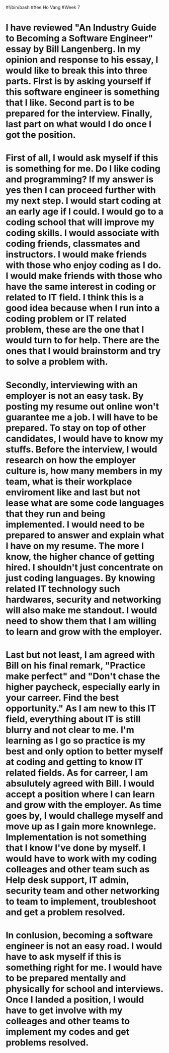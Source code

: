 #!/bin/bash
#Xee Ho Vang
#Week 7

# I have reviewed "An Industry Guide to Becoming a Software Engineer" essay by Bill Langenberg. In my opinion and response to his essay, I would like to break this into three parts. First is by asking yourself if this software engineer is something that I like. Second part is to be prepared for the interview. Finally, last part on what would I do once I got the position.

# First of all, I would ask myself if this is something for me. Do I like coding and programming? If my answer is yes then I can proceed further with my next step. I would start coding at an early age if I could. I would go to a coding school that will improve my coding skills. I would associate with coding friends, classmates and instructors. I would make friends with those who enjoy coding as I do. I would make friends with those who have the same interest in coding or related to IT field. I think this is a good idea because when I run into a coding problem or IT related problem, these are the one that I would turn to for help. There are the ones that I would brainstorm and try to solve a problem with.

# Secondly, interviewing with an employer is not an easy task. By posting my resume out online won't guarantee me a job. I will have to be prepared. To stay on top of other candidates, I would have to know my stuffs. Before the interview, I would research on how the employer culture is, how many members in my team, what is their workplace enviroment like and last but not lease what are some code languages that they run and being implemented. I would need to be prepared to answer and explain what I have on my resume. The more I know, the higher chance of getting hired. I shouldn't just concentrate on just coding languages. By knowing related IT technology such hardwares, security and networking will also make me standout. I would need to show them that I am willing to learn and grow with the employer. 

# Last but not least, I am agreed with Bill on his final remark, "Practice make perfect" and "Don't chase the higher paycheck, especially early in your carreer. Find the best opportunity." As I am new to this IT field, everything about IT is still blurry and not clear to me. I'm learning as I go so practice is my best and only option to better myself at coding and getting to know IT related fields. As for carreer, I am absulutely agreed with Bill. I would accept a position where I can learn and grow with the employer. As time goes by, I would challege myself and move up as I gain more knownlege. Implementation is not something that I know I've done by myself. I would have to work with my coding colleages and other team such as Help desk support, IT admin, security team and other networking to team to implement, troubleshoot and get a problem resolved.

# In conlusion, becoming a software engineer is not an easy road. I would have to ask myself if this is something right for me. I would have to be prepared mentally and physically for school and interviews. Once I landed a position, I would have to get involve with my colleages and other teams to implement my codes and get problems resolved.
